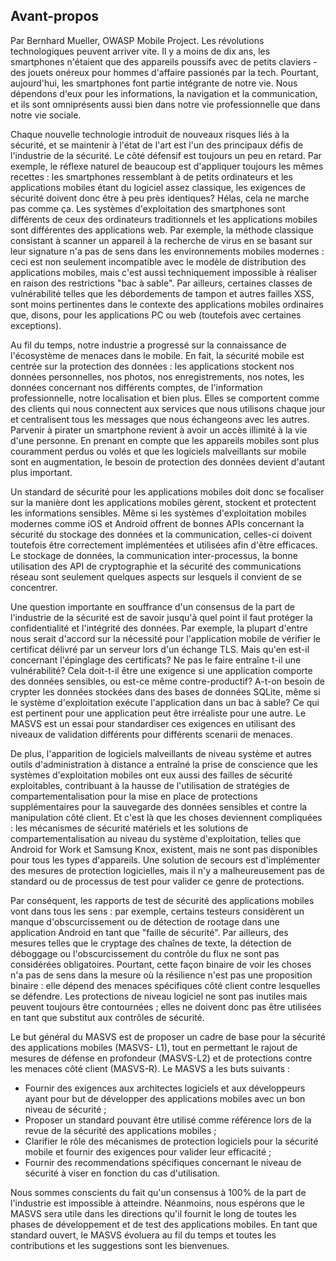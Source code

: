 ## Avant-propos

Par Bernhard Mueller, OWASP Mobile Project.
Les révolutions technologiques peuvent arriver vite. Il y a moins de dix ans, les smartphones n'étaient que des appareils poussifs avec de petits claviers - des jouets onéreux pour hommes d'affaire passionés par la tech. Pourtant, aujourd'hui, les smartphones font partie intégrante de notre vie. Nous dépendons d'eux pour les informations, la navigation et la communication, et ils sont omniprésents aussi bien dans notre vie professionnelle que dans notre vie sociale.

Chaque nouvelle technologie introduit de nouveaux risques liés à la sécurité, et se maintenir à l'état de l'art est l'un des principaux défis de l'industrie de la sécurité. Le côté défensif est toujours un peu en retard. Par exemple, le réflexe naturel de beaucoup est d'appliquer toujours les mêmes recettes : les smartphones ressemblant à de petits ordinateurs et les applications mobiles étant du logiciel assez classique, les exigences de sécurité doivent donc être à peu près identiques? Hélas, cela ne marche pas comme ça. Les systèmes d'exploitation des smartphones sont différents de ceux des ordinateurs traditionnels et les applications mobiles sont différentes des applications web. Par exemple, la méthode classique consistant à scanner un appareil à la recherche de virus en se basant sur leur signature n'a pas de sens dans les environnements mobiles modernes : ceci est non seulement incompatible avec le modèle de distribution des applications mobiles, mais c'est aussi techniquement impossible à réaliser en raison des restrictions "bac à sable". Par ailleurs, certaines classes de vulnérabilité telles que les débordements de tampon et autres failles XSS, sont moins pertinentes dans le contexte des applications mobiles ordinaires que, disons, pour les applications PC ou web (toutefois avec certaines exceptions).

Au fil du temps, notre industrie a progressé sur la connaissance de l'écosystème de menaces dans le mobile. En fait, la sécurité mobile est centrée sur la protection des données : les applications stockent nos données personnelles, nos photos, nos enregistrements, nos notes, les données concernant nos différents comptes, de l'information professionnelle, notre localisation et bien plus. Elles se comportent comme des clients qui nous connectent aux services que nous utilisons chaque jour et centralisent tous les messages que nous échangeons avec les autres. Parvenir à pirater un smartphone revient à avoir un accès illimité à la vie d'une personne. En prenant en compte que les appareils mobiles sont plus couramment perdus ou volés et que les logiciels malveillants sur mobile sont en augmentation, le besoin de protection des données devient d'autant plus important.

Un standard de sécurité pour les applications mobiles doit donc se focaliser sur la manière dont les applications mobiles gèrent, stockent et protectent les informations sensibles. Même si les systèmes d'exploitation mobiles modernes comme iOS et Android offrent de bonnes APIs concernant la sécurité du stockage des données et la communication, celles-ci doivent toutefois être correctement implémentées et utilisées afin d'être efficaces. Le stockage de données, la communication inter-processus, la bonne utilisation des API de cryptographie et la sécurité des communications réseau sont seulement quelques aspects sur lesquels il convient de se concentrer.

Une question importante en souffrance d'un consensus de la part de l'industrie de la sécurité est de savoir jusqu'à quel point il faut protéger la confidentialité et l'intégrité des données. Par exemple, la plupart d'entre nous serait d'accord sur la nécessité pour l'application mobile de vérifier le certificat délivré par un serveur lors d'un échange TLS. Mais qu'en est-il concernant l'épinglage des certificats? Ne pas le faire entraîne t-il une vulnérabilité? Cela doit-t-il être une exigence si une application comporte des données sensibles, ou est-ce même contre-productif? A-t-on besoin de crypter les données stockées dans des bases de données SQLite, même si le système d'exploitation exécute l'application dans un bac à sable? Ce qui est pertinent pour une application peut être irréaliste pour une autre. Le MASVS est un essai pour standardiser ces exigences en utilisant des niveaux de validation différents pour différents scenarii de menaces.

De plus, l'apparition de logiciels malveillants de niveau système et autres outils d'administration à distance a entraîné la prise de conscience que les systèmes d'exploitation mobiles ont eux aussi des failles de sécurité exploitables, contribuant à la hausse de l'utilisation de stratégies de compartementalisation pour la mise en place de protections supplémentaires pour la sauvegarde des données sensibles et contre la manipulation côté client. Et c'est là que les choses deviennent compliquées : les mécanismes de sécurité matériels et les solutions de compartementalisation au niveau du système d'exploitation, telles que Android for Work et Samsung Knox, existent, mais ne sont pas disponibles pour tous les types d'appareils. Une solution de secours est d'implémenter des mesures de protection logicielles, mais il n'y a malheureusement pas de standard ou de processus de test pour valider ce genre de protections.

Par conséquent, les rapports de test de sécurité des applications mobiles vont dans tous les sens : par exemple, certains testeurs considèrent un manque d'obscurcissement ou de détection de rootage dans une application Android en tant que "faille de sécurité". Par ailleurs, des mesures telles que le cryptage des chaînes de texte, la détection de déboggage ou l'obscurcissement du contrôle du flux ne sont pas considérées obligatoires. Pourtant, cette façon binaire de voir les choses n'a pas de sens dans la mesure où la résilience n'est pas une proposition binaire : elle dépend des menaces spécifiques côté client contre lesquelles se défendre. Les protections de niveau logiciel ne sont pas inutiles mais peuvent toujours être contournées ; elles ne doivent donc pas être utilisées en tant que substitut aux contrôles de sécurité.

Le but général du MASVS est de proposer un cadre de base pour la sécurité des applications mobiles (MASVS- L1), tout en permettant le rajout de mesures de défense en profondeur (MASVS-L2) et de protections contre les menaces côté client (MASVS-R). Le MASVS a les buts suivants :

- Fournir des exigences aux architectes logiciels et aux développeurs ayant pour but de développer des applications mobiles avec un bon niveau de sécurité ;
- Proposer un standard pouvant être utilisé comme référence lors de la revue de la sécurité des applications mobiles ;
- Clarifier le rôle des mécanismes de protection logiciels pour la sécurité mobile et fournir des exigences pour valider leur efficacité ;
- Fournir des recommendations spécifiques concernant le niveau de sécurité à viser en fonction du cas d'utilisation.

Nous sommes conscients du fait qu'un consensus à 100% de la part de l'industrie est impossible à atteindre. Néanmoins, nous espérons que le MASVS sera utile dans les directions qu'il fournit le long de toutes les phases de développement et de test des applications mobiles. En tant que standard ouvert, le MASVS évoluera au fil du temps et toutes les contributions et les suggestions sont les bienvenues.
